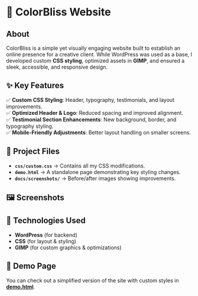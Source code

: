 # 🎨 ColorBliss Website

## About
ColorBliss is a simple yet visually engaging website built to establish an online presence for a creative client. While WordPress was used as a base, I developed custom **CSS styling**, optimized assets in **GIMP**, and ensured a sleek, accessible, and responsive design.

## ✨ Key Features
✅ **Custom CSS Styling**: Header, typography, testimonials, and layout improvements.  
✅ **Optimized Header & Logo**: Reduced spacing and improved alignment.  
✅ **Testimonial Section Enhancements**: New background, border, and typography styling.  
✅ **Mobile-Friendly Adjustments**: Better layout handling on smaller screens.  

## 📂 Project Files
- **`css/custom.css`** → Contains all my CSS modifications.
- **`demo.html`** → A standalone page demonstrating key styling changes.
- **`docs/screenshots/`** → Before/after images showing improvements.

## 🖼️ Screenshots

## 🎨 Technologies Used
- **WordPress** (for backend)
- **CSS** (for layout & styling)
- **GIMP** (for custom graphics & optimizations)

## 🔗 Demo Page
You can check out a simplified version of the site with custom styles in **[demo.html](demo.html)**.

